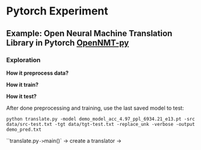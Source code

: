# Pytorch Experiment

## Example: Open Neural Machine Translation Library in Pytorch [OpenNMT-py](https://github.com/OpenNMT/OpenNMT-py)

### Exploration

**How it preprocess data?**


**How it train?**


**How it test?**

After done preprocessing and training, use the last saved model to test:

```python translate.py -model demo_model_acc_4.97_ppl_6934.21_e13.pt -src data/src-test.txt -tgt data/tgt-test.txt -replace_unk -verbose -output demo_pred.txt```

``translate.py` -> `main()` -> create a translator ->
